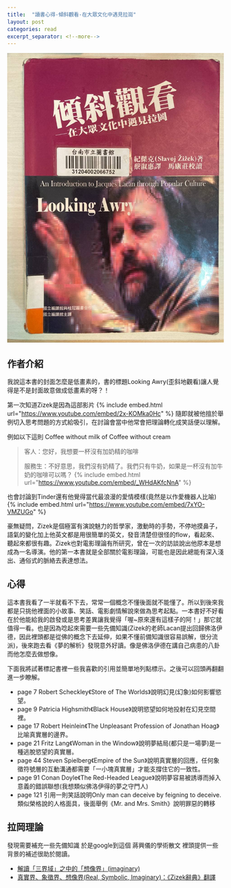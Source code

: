 ```yaml
---
title:  "讀書心得-傾斜觀看-在大眾文化中遇見拉崗"
layout: post
categories: read
excerpt_separator: <!--more-->
---
```

<!-- 《》「」 -->
![](/assets/images/zizek.jpg)
## 作者介紹
我說這本書的封面怎麼是低畫素的，書的標題Looking Awry(歪斜地觀看)讓人覺得是不是封面故意做成低畫素的呀？！
<!--more-->

第一次知道Zizek是因為這部影片
{% include embed.html url="https://www.youtube.com/embed/2x-KOMka0Hc" %}
隨即就被他擅於舉例切入思考問題的方式給吸引，在討論會當中他常會把理論轉化成笑話便以理解。

例如以下這則 Coffee without milk of Coffee without cream
>客人：您好，我想要一杯沒有加奶精的咖啡
>
>服務生：不好意思，我們沒有奶精了。我們只有牛奶，如果是一杯沒有加牛奶的咖啡可以嗎？
{% include embed.html url="https://www.youtube.com/embed/_WHdAKfcNnA" %}

也會討論到Tinder還有他覺得當代最浪漫的愛情模樣(竟然是以作愛機器人比喻)
{% include embed.html url="https://www.youtube.com/embed/7xYO-VMZUGo" %}

豪無疑問，Zizek是個極富有演說魅力的哲學家，激動時的手勢，不停地摸鼻子，語氣的變化加上他英文都是用很簡單的英文，發音清楚但很怪的flow，看起來、聽起來都很有趣。Zizek也對電影理論有所研究，曾在一次的訪談說出他原本是想成為一名導演。他的第一本書就是全部關於電影理論，可能也是因此總能有深入淺出、通俗式的脈絡去表達想法。

## 心得
這本書我看了一半就看不下去，常常一個概念不懂後面就不能懂了。所以到後來我都是只挑他裡面的小故事、笑話、電影劇情解說來做為思考起點。一本書好不好看在於他能給我的啟發或是思考差異讓我覺得「喔~原來還有這樣子的阿！」那它就值得一看。也是因為唸起來需要一些先備知識(Zizek的老師Lacan提出回歸佛洛伊德，因此裡頭都是從佛的概念下去延伸，如果不懂前備知識很容易誤解，很分流派)，後來跑去看《夢的解析》發現意外好讀。像是佛洛伊德在講自己病患的八卦而他怎麼去做想像。

下面我將試著標記書裡一些我喜歡的引用並簡單地列點標示。之後可以回頭再翻翻進一步瞭解。
- page 7  Robert Scheckley《Store of The Worlds》說明幻見(幻象)如何影響慾望。
- page 9  Patricia Highsmith《Black House》說明慾望如何地投射在幻見空間裡。
- page 17 Robert Heinlein《The Unpleasant Profession of Jonathan Hoag》比喻真實層的邊界。
- page 21 Fritz Lang《Woman in the Window》說明夢結局(都只是一場夢)是一種逃脫慾望的真實層。
- page 44 Steven Spielberg《Empire of the Sun》說明真實層的回應，任何象徵符號層的互動溝通都需要「一小塊真實層」才能支撐住它的一致性。
- page 91 Conan Doyle《The Red-Headed League》說明夢容易被誘導而掉入意義的錯誤聯想(我想類似佛洛伊得的夢之守門人)
- page 121 引用一則笑話說明Only man can deceive by feigning to deceive.類似榮格說的人格面具，後面舉例《Mr. and Mrs. Smith》說明罪惡的轉移


## 拉岡理論
發現需要補充一些先備知識 於是google到這個 蔣興儀的學術散文 裡頭提供一些背景的補述很助於閱讀。

- [解讀「三界域」之中的「想像界」(imaginary)](https://jsy66621.pixnet.net/blog/post/490198835-%E8%A7%A3%E8%AE%80%E3%80%8C%E4%B8%89%E7%95%8C%E5%9F%9F%E3%80%8D%E4%B9%8B%E4%B8%AD%E7%9A%84%E3%80%8C%E6%83%B3%E5%83%8F%E7%95%8C%E3%80%8D%28imaginary%29)
- [真實界、象徵界、想像界(Real, Symbolic, Imaginary)：《Zizek辭典》翻譯](https://jsy66621.pixnet.net/blog/post/486693644-%e7%9c%9f%e5%af%a6%e7%95%8c%e3%80%81%e8%b1%a1%e5%be%b5%e7%95%8c%e3%80%81%e6%83%b3%e5%83%8f%e7%95%8c%28real%2c-symbolic%2c-imaginary%29)